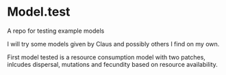 # Model.test
A repo for testing example models 

I will try some models given by Claus and possibly others I find on my own.

First model tested is a resource consumption model with two patches, inlcudes dispersal, mutations and fecundity based on resource availability. 
